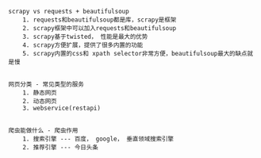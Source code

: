 	scrapy vs requests + beautifulsoup
		1. requests和beautifulsoup都是库，scrapy是框架
		2. scrapy框架中可以加入requests和beautifulsoup
		3. scrapy基于twisted， 性能是最大的优势
		4. scrapy方便扩展，提供了很多内置的功能
		5. scrapy内置的css和 xpath selector非常方便，beautifulsoup最大的缺点就是慢


	网页分类 - 常见类型的服务
		1. 静态网页
		2. 动态网页
		3. webservice(restapi)


	爬虫能做什么 - 爬虫作用
		1. 搜索引擎 --- 百度， google， 垂直领域搜索引擎
		2. 推荐引擎 --- 今日头条

		